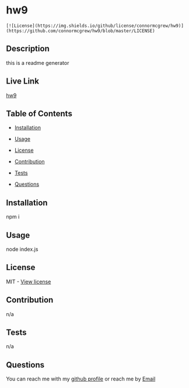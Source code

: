 
  # hw9
    
    [![License](https://img.shields.io/github/license/connormcgrew/hw9)](https://github.com/connormcgrew/hw9/blob/master/LICENSE)
    
    
  ## Description
  this is a readme generator
  ## Live Link
  [hw9](n/a)
  ## Table of Contents
  - [Installation](#installation)
  - [Usage](#usage)
  - [License](#license)
    
  - [Contribution](#contribution)
  - [Tests](#tests)
  - [Questions](#questions)
  ## Installation
  npm i
  ## Usage
  node index.js
  ## License
  MIT
    - [View license](https://github.com/connormcgrew/hw9/blob/master/LICENSE)
    
  ## Contribution
  n/a
  ## Tests
  n/a
  ## Questions
  You can reach me with my [github profile](https://github.com/connormcgrew)
  or reach me by [Email](mailto:connormcgrew003@gmail.com)

